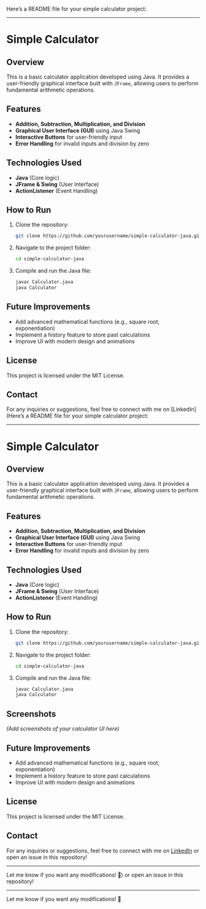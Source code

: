 Here’s a README file for your simple calculator project:  

---

# Simple Calculator  

## Overview  
This is a basic calculator application developed using Java. It provides a user-friendly graphical interface built with `JFrame`, allowing users to perform fundamental arithmetic operations.  

## Features  
- **Addition, Subtraction, Multiplication, and Division**  
- **Graphical User Interface (GUI)** using Java Swing  
- **Interactive Buttons** for user-friendly input  
- **Error Handling** for invalid inputs and division by zero  

## Technologies Used  
- **Java** (Core logic)  
- **JFrame & Swing** (User Interface)  
- **ActionListener** (Event Handling)  

## How to Run  
1. Clone the repository:  
   ```sh  
   git clone https://github.com/yourusername/simple-calculator-java.git  
   ```  
2. Navigate to the project folder:  
   ```sh  
   cd simple-calculator-java  
   ```  
3. Compile and run the Java file:  
   ```sh  
   javac Calculator.java  
   java Calculator  
   ```  

## Future Improvements  
- Add advanced mathematical functions (e.g., square root, exponentiation)  
- Implement a history feature to store past calculations  
- Improve UI with modern design and animations  

## License  
This project is licensed under the MIT License.  

## Contact  
For any inquiries or suggestions, feel free to connect with me on [LinkedIn](Here’s a README file for your simple calculator project:  

---

# Simple Calculator  

## Overview  
This is a basic calculator application developed using Java. It provides a user-friendly graphical interface built with `JFrame`, allowing users to perform fundamental arithmetic operations.  

## Features  
- **Addition, Subtraction, Multiplication, and Division**  
- **Graphical User Interface (GUI)** using Java Swing  
- **Interactive Buttons** for user-friendly input  
- **Error Handling** for invalid inputs and division by zero  

## Technologies Used  
- **Java** (Core logic)  
- **JFrame & Swing** (User Interface)  
- **ActionListener** (Event Handling)  

## How to Run  
1. Clone the repository:  
   ```sh  
   git clone https://github.com/yourusername/simple-calculator-java.git  
   ```  
2. Navigate to the project folder:  
   ```sh  
   cd simple-calculator-java  
   ```  
3. Compile and run the Java file:  
   ```sh  
   javac Calculator.java  
   java Calculator  
   ```  

## Screenshots  
*(Add screenshots of your calculator UI here)*  

## Future Improvements  
- Add advanced mathematical functions (e.g., square root, exponentiation)  
- Implement a history feature to store past calculations  
- Improve UI with modern design and animations  

## License  
This project is licensed under the MIT License.  

## Contact  
For any inquiries or suggestions, feel free to connect with me on [LinkedIn](https://www.linkedin.com/in/chirath-prashastha2004/) or open an issue in this repository!  

---

Let me know if you want any modifications! 🚀) or open an issue in this repository!  

---

Let me know if you want any modifications! 🚀
